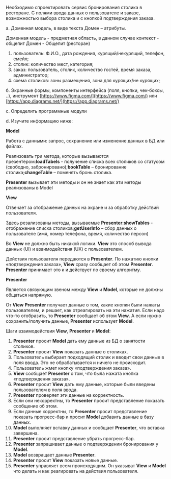 Необходимо спроектировать сервис бронирования столика в ресторане. C полями ввода данных о пользователе и заказе, возможностью выбора столика и с кнопкой подтверждения заказа.

а. Доменная модель, в виде текста Домен – атрибуты.

Доменная модель - предметная область, в данном случае контекст - общепит
Домен - Общепит (ресторан)

1. пользователь: Ф.И.О., дата рождения, курящий/некурящий, телефон, емейл;
2. столик: количество мест, категория;
3. заказ: пользователь, столик, количество гостей, время заказа, администратор;
4. схема столиков: зоны размещения, зона для курящих/не курящих;

б. Экранные формы, компоненты интерфейса (поля, кнопки, чек-боксы, ..), инструмент [https://www.figma.com/](https://www.figma.com/) или [https://app.diagrams.net/](https://app.diagrams.net/)

с. Определить программные модули

d. Изучите информацию ниже:

**Model**

Работа с данными: запрос, сохранение или изменение данных в БД или файлах.

Реализовать три метода, которые вызываются презентером:**loadTabels** - получение списка всех столиков со статусом (свободно, забронировано);**bookTable** – бронирование столика;**changeTable** – поменять бронь столика.

**Presenter** вызывает эти методы и он не знает как эти методы реализованы в Model

**View**

Отвечает за отображение данных на экране и за обработку действий пользователя.

Здесь резализованы методы, вызываемые **Presenter**:**showTables** - отображение списка столиков;**getUserInfo** – сбор данных о пользователе (имя, номер телефона, время, количество персон)

Во **View** не должно быть никакой логики. **View** это способ вывода данных (UI) и взаимодействия (UX) с пользователем.

Действия пользователя передаются в **Presenter**. По нажатию кнопки  «подтверждения заказа», **View** сразу сообщает об этом **Presenter**. **Presenter** принимает это к и действует по своему алгоритму.

**Presenter**

Является связующим звеном между **View** и **Model**, которые не должны общаться напрямую.

От **View** **Presenter** получает данные о том, какие кнопки были нажаты пользователем, и решает, как отреагировать на эти нажатия. Если надо что-то отобразить, то **Presenter** сообщает об этом **View**. А если нужно сохранить/получить данные, **Presenter** использует **Model**.

Шаги взаимодействия **View**, **Presenter** и **Model**:

1. **Presenter** просит **Model** дать ему данные из БД о занятости столиков.
2. **Presenter** просит **View** показать данные о столиках.
3. Пользователь выбирает подходящий столик и вводит свои данные в поля ввода. Это не обрабатывается и ничего не происходит.
4. Пользователь жмет кнопку «подтверждения заказа».
5. **View** сообщает **Presenter** о том, что была нажата кнопка «подтверждения заказа».
6. **Presenter** просит **View** дать ему данные, которые были введены пользователем в поля ввода.
7. **Presenter** проверяет эти данные на корректность.
8. Если они некорректны, то **Presenter** просит представление показать сообщение об этом.
9. Если данные корректны, то **Presenter** просит представление показать прогресс-бар и просит **Model** добавить данные в базу данных.
10. **Model** выполняет вставку данных и сообщает **Presenter**, что вставка завершена.
11. **Presenter** просит представление убрать прогресс-бар.
12. **Presenter** запрашивает данные о подтверждении бронирования у **Model**.
13. **Model** возвращает данные **Presenter**.
14. **Presenter** просит **View** показать новые данные.
15. **Presenter** управляет всем происходящим. Он указыват **View** и **Model** что делать и как реагировать на действия пользователя.

